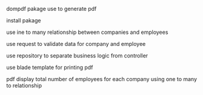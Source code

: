 dompdf pakage use to generate pdf

install pakage

use ine to many relationship between companies and employees 

use request to validate data for company and employee

use repository to separate business logic from controller

use blade template for printing pdf

pdf display total number of employees for each company using one to many to relationship
